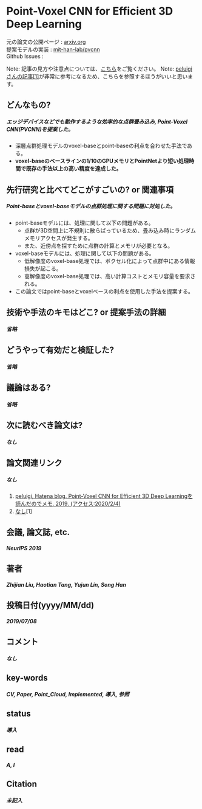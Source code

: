 # Point-Voxel CNN for Efficient 3D Deep Learning

元の論文の公開ページ : [arxiv.org](https://arxiv.org/abs/1907.03739)  
提案モデルの実装 : [mit-han-lab/pvcnn](https://github.com/mit-han-lab/pvcnn)  
Github Issues : []()  

Note: 記事の見方や注意点については、[こちら](/)をご覧ください。
Note: [peluigiさんの記事[1]](http://peluigi.hatenablog.com/entry/2019/11/08/144957)が非常に参考になるため、こちらを参照するほうがいいと思います。

## どんなもの?
##### エッジデバイスなどでも動作するような効率的な点群畳み込み, Point-Voxel CNN(PVCNN)を提案した。
- 深層点群処理モデルのvoxel-baseとpoint-baseの利点を合わせた手法である。
- **voxel-baseのベースラインの1/10のGPUメモリとPointNetより短い処理時間で既存の手法以上の高い精度を達成した。**

## 先行研究と比べてどこがすごいの? or 関連事項
##### Point-baseとvoxel-baseモデルの点群処理に関する問題に対処した。
- point-baseモデルには、処理に関して以下の問題がある。
  - 点群が3D空間上に不規則に散らばっているため、畳み込み時にランダムメモリアクセスが発生する。
  - また、近傍点を探すために点群の計算とメモリが必要となる。
- voxel-baseモデルには、処理に関して以下の問題がある。
  - 低解像度のvoxel-base処理では、ボクセル化によって点群中にある情報損失が起こる。
  - 高解像度のvoxel-base処理では、高い計算コストとメモリ容量を要求される。
- この論文ではpoint-baseとvoxelベースの利点を使用した手法を提案する。

## 技術や手法のキモはどこ? or 提案手法の詳細
##### 省略

## どうやって有効だと検証した?
##### 省略

## 議論はある?
##### 省略

## 次に読むべき論文は?
##### なし

## 論文関連リンク
##### なし
1. [peluigi, Hatena blog. Point-Voxel CNN for Efficient 3D Deep Learningを読んだのでメモ. 2019. (アクセス:2020/2/4)](http://peluigi.hatenablog.com/entry/2019/11/08/144957) 
2. [なし]()[1]

## 会議, 論文誌, etc.
##### NeurlPS 2019

## 著者
##### Zhijian Liu, Haotian Tang, Yujun Lin, Song Han

## 投稿日付(yyyy/MM/dd)
##### 2019/07/08

## コメント
##### なし

## key-words
##### CV, Paper, Point_Cloud, Implemented, 導入, 参照

## status
##### 導入

## read
##### A, I

## Citation
##### 未記入
